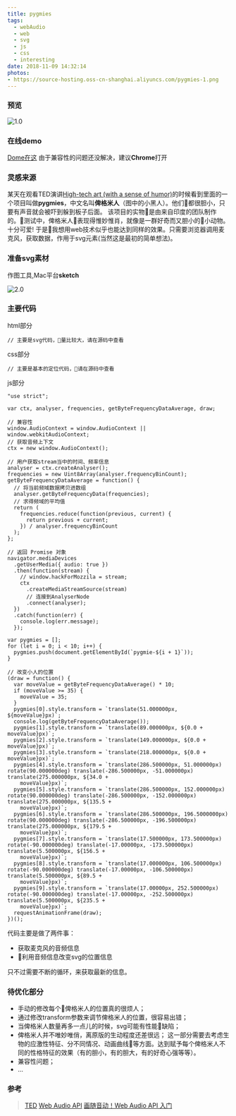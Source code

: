 ```yaml
---
title: pygmies
tags:
  - webAudio
  - web
  - svg
  - js
  - css
  - interesting
date: 2018-11-09 14:32:14
photos:
- https://source-hosting.oss-cn-shanghai.aliyuncs.com/pygmies-1.png
---
```

### 预览
![1.0](https://source-hosting.oss-cn-shanghai.aliyuncs.com/pygmies-1.png)
### 在线demo
[Dome在这](https://codepen.io/randomyang/pen/xQVBwG)
由于兼容性的问题还没解决，建议**Chrome**打开
### 灵感来源
某天在观看TED演讲[High-tech art (with a sense of humor)](https://www.ted.com/talks/aparna_rao_high_tech_art_with_a_sense_of_humor/discussion#t-13221)的时候看到里面的一个项目叫做**pygmies**，中文名叫**俾格米人**（图中的小黑人）。他们都很胆小，只要有声音就会被吓到躲到板子后面。
该项目的实物是由来自印度的团队制作的。测试中，俾格米人表现得惟妙惟肖，就像是一群好奇而又胆小的小动物。十分可爱!
于是我想用web技术似乎也能达到同样的效果。只需要浏览器调用麦克风，获取数据，作用于svg元素(当然这是最初的简单想法)。

### 准备svg素材
作图工具,Mac平台**sketch**

![2.0](https://source-hosting.oss-cn-shanghai.aliyuncs.com/pygmies-2.png)
### 主要代码

html部分
```
// 主要是svg代码，量比较大，请在源码中查看
```

css部分
```
// 主要是基本的定位代码，请在源码中查看
```

js部分
```
"use strict";

var ctx, analyser, frequencies, getByteFrequencyDataAverage, draw;

// 兼容性
window.AudioContext = window.AudioContext || window.webkitAudioContext;
// 获取音频上下文
ctx = new window.AudioContext();

// 用户获取stream当中的时间、频率信息
analyser = ctx.createAnalyser();
frequencies = new Uint8Array(analyser.frequencyBinCount);
getByteFrequencyDataAverage = function() {
  // 将当前频域数据拷贝进数组
  analyser.getByteFrequencyData(frequencies);
  // 求得频域的平均值
  return (
    frequencies.reduce(function(previous, current) {
      return previous + current;
    }) / analyser.frequencyBinCount
  );
};

// 返回 Promise 对象
navigator.mediaDevices
  .getUserMedia({ audio: true })
  .then(function(stream) {
    // window.hackForMozzila = stream;
    ctx
      .createMediaStreamSource(stream)
      // 连接到AnalyserNode
      .connect(analyser);
  })
  .catch(function(err) {
    console.log(err.message);
  });

var pygmies = [];
for (let i = 0; i < 10; i++) {
  pygmies.push(document.getElementById(`pygmie-${i + 1}`));
}

// 改变小人的位置
(draw = function() {
  var moveValue = getByteFrequencyDataAverage() * 10;
  if (moveValue >= 35) {
    moveValue = 35;
  }
  pygmies[0].style.transform = `translate(51.000000px, ${moveValue}px)`;
  console.log(getByteFrequencyDataAverage());
  pygmies[1].style.transform = `translate(89.000000px, ${0.0 + moveValue}px)`;
  pygmies[2].style.transform = `translate(149.000000px, ${0.0 + moveValue}px)`;
  pygmies[3].style.transform = `translate(218.000000px, ${0.0 + moveValue}px)`;
  pygmies[4].style.transform = `translate(286.500000px, 51.000000px) rotate(90.000000deg) translate(-286.500000px, -51.000000px) translate(275.000000px, ${34.0 +
    moveValue}px)`;
  pygmies[5].style.transform = `translate(286.500000px, 152.000000px) rotate(90.000000deg) translate(-286.500000px, -152.000000px) translate(275.000000px, ${135.5 +
    moveValue}px)`;
  pygmies[6].style.transform = `translate(286.500000px, 196.5000000px) rotate(90.000000deg) translate(-286.500000px, -196.500000px) translate(275.000000px, ${179.5 +
    moveValue}px)`;
  pygmies[7].style.transform = `translate(17.500000px, 173.500000px) rotate(-90.000000deg) translate(-17.00000px, -173.500000px) translate(5.500000px, ${156.5 +
    moveValue}px)`;
  pygmies[8].style.transform = `translate(17.000000px, 106.500000px) rotate(-90.000000deg) translate(-17.00000px, -106.500000px) translate(5.500000px, ${89.5 +
    moveValue}px)`;
  pygmies[9].style.transform = `translate(17.00000px, 252.500000px) rotate(-90.000000deg) translate(-17.00000px, -252.500000px) translate(5.500000px, ${235.5 +
    moveValue}px)`;
  requestAnimationFrame(draw);
})();

```
代码主要是做了两件事：
* 获取麦克风的音频信息
* 利用音频信息改变svg的位置信息

只不过需要不断的循环，来获取最新的信息。


### 待优化部分

* 手动的修改每个俾格米人的位置真的很烦人；
* 通过修改transform参数来调节俾格米人的位置，很容易出错；
* 当俾格米人数量再多一点儿的时候，svg可能有性能缺陷；
* 俾格米人并不唯妙唯俏，离原版的生动程度还差很远；
这一部分需要去考虑生物的应激性特征、分不同情况、动画曲线等方面。达到赋予每个俾格米人不同的性格特征的效果（有的胆小，有的胆大，有的好奇心强等等）。
* 兼容性问题；
* ...

### 参考
> [TED](https://www.ted.com/talks/aparna_rao_high_tech_art_with_a_sense_of_humor/discussion#t-13221)
> [Web Audio API](https://developer.mozilla.org/zh-CN/docs/Web/API/Web_Audio_API#浏览器兼容性)
> [画随音动！Web Audio API 入门](https://juejin.im/entry/58b3e032ac502e006ca9db51)